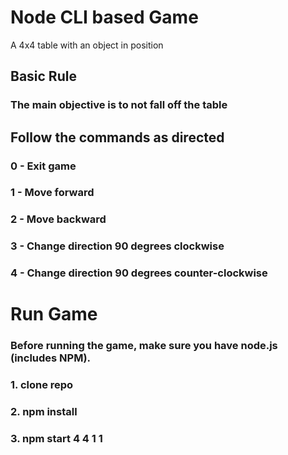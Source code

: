 # Node CLI based Game

 A 4x4 table with an object in position

## Basic Rule

### The main objective is to not fall off the table

## Follow the commands as directed

### 0 - Exit game

### 1 - Move forward

### 2 - Move backward

### 3 - Change direction 90 degrees clockwise

### 4 - Change direction 90 degrees counter-clockwise

# Run Game

### Before running the game, make sure you have node.js (includes NPM).

### 1. clone repo

### 2. npm install

### 3. npm start 4 4 1 1
